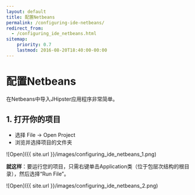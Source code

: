 ```yaml
---
layout: default
title: 配置Netbeans
permalink: /configuring-ide-netbeans/
redirect_from:
  - /configuring_ide_netbeans.html
sitemap:
    priority: 0.7
    lastmod: 2016-08-20T18:40:00-00:00
---
```


# <i class="fa fa-keyboard-o"></i> 配置Netbeans

在Netbeans中导入JHipster应用程序非常简单。

## 1. 打开你的项目

- 选择 File -> Open Project
- 浏览并选择项目的文件夹

![Open]({{ site.url }}/images/configuring_ide_netbeans_1.png)

**就这样**：要运行您的项目，只需右键单击Application类（位于包层次结构的根目录），然后选择“Run File”。

![Open]({{ site.url }}/images/configuring_ide_netbeans_2.png)
